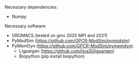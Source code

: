 Necessary dependencies:
- Numpy

Necessary software:
- GROMACS (tested on gmx 2020 MPI and 2021)
- PyModSim (https://github.com/GPCR-ModSim/pymodsim)
- PyMemDyn (https://github.com/GPCR-ModSim/pymemdyn).
  - Ligpargen (https://github.com/Isra3l/ligpargen)
  - Biopython (pip install biopython)
